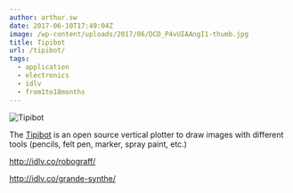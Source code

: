 ```yaml
---
author: arthur.sw
date: 2017-06-10T17:49:04Z
image: /wp-content/uploads/2017/06/DCD_P4vUIAAngI1-thumb.jpg
title: Tipibot
url: /tipibot/
tags:
  - application
  - electronics
  - idlv
  - from1to18months
---
```


![Tipibot](/wp-content/uploads/2017/06/DCD_P4vUIAAngI1.jpg)

The [Tipibot](http://idlv.co/tipibot/) is an open source vertical plotter to draw images with different tools (pencils, felt pen, marker, spray paint, etc.)

http://idlv.co/robograff/

http://idlv.co/grande-synthe/